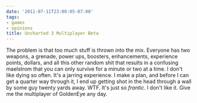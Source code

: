 ```yaml
---
date: '2011-07-11T23:00:05-07:00'
tags:
- games
- opinions
title: Uncharted 3 Multiplayer Beta
---
```


The problem is that too much stuff is thrown into the mix. Everyone has two weapons, a grenade, power ups, boosters, enhancements, experience points, dollars, and all this other random shit that results in a confusing maelstrom that you can only survive for a minute or two at a time. I don't like dying so often. It's a jarring experience. I make a plan, and before I can get a quarter way through it, I end up getting shot in the head through a wall by some guy twenty yards away. WTF. It's just so *frantic*. I don't like it. Give me the multiplayer of GoldenEye any day.
